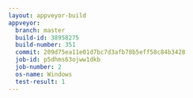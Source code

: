 ```yaml
---
layout: appveyor-build
appveyor:
  branch: master
  build-id: 38958275
  build-number: 351
  commit: 209d75ea11e01d7bc7d3afb78b5eff58c84b3428
  job-id: p5dhms63ojww1dkb
  job-number: 2
  os-name: Windows
  test-result: 1
---
```

